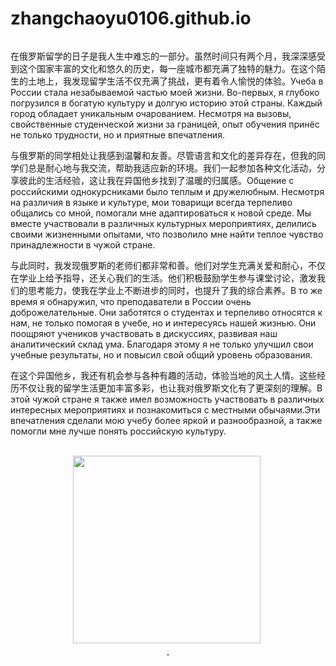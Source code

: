 # zhangchaoyu0106.github.io
<!DOCTYPE html>
<html lang="en">

<head>
  <meta charset="UTF-8">
  <meta name="viewport" content="width=device-width, initial-scale=1.0">
  <title>Document</title>
  <style>
    body {
      width: 1200px;
      margin: 0 auto;
    }

    img {
      max-width: 100%;
    }
    div {
      text-align: center;
    }
  </style>
</head>

<body>
  <img src="./images/1.jpg" alt="">
  <p>在俄罗斯留学的日子是我人生中难忘的一部分。虽然时间只有两个月，我深深感受到这个国家丰富的文化和悠久的历史，每一座城市都充满了独特的魅力。在这个陌生的土地上，我发现留学生活不仅充满了挑战，更有着令人愉悦的体验。Учеба в
    России стала незабываемой частью моей жизни. Во-первых, я глубоко погрузился в богатую культуру и долгую историю
    этой страны. Каждый город обладает уникальным очарованием. Несмотря на вызовы, свойственные студенческой жизни за
    границей, опыт обучения принёс не только трудности, но и приятные впечатления.</p>
  <p>与俄罗斯的同学相处让我感到温馨和友善。尽管语言和文化的差异存在，但我的同学们总是耐心地与我交流，帮助我适应新的环境。我们一起参加各种文化活动，分享彼此的生活经验，这让我在异国他乡找到了温暖的归属感。Общение с
    российскими однокурсниками было теплым и дружелюбным. Несмотря на различия в языке и культуре, мои товарищи всегда
    терпеливо общались со мной, помогали мне адаптироваться к новой среде. Мы вместе участвовали в различных культурных
    мероприятиях, делились своими жизненными опытами, что позволило мне найти теплое чувство принадлежности в чужой
    стране.</p>
  <p>与此同时，我发现俄罗斯的老师们都非常和善。他们对学生充满关爱和耐心，不仅在学业上给予指导，还关心我们的生活。他们积极鼓励学生参与课堂讨论，激发我们的思考能力，使我在学业上不断进步的同时，也提升了我的综合素养。В то же
    время я обнаружил, что преподаватели в России очень доброжелательные. Они заботятся о студентах и терпеливо
    относятся к нам, не только помогая в учебе, но и интересуясь нашей жизнью. Они поощряют учеников участвовать в
    дискуссиях, развивая наш аналитический склад ума. Благодаря этому я не только улучшил свои учебные результаты, но и
    повысил свой общий уровень образования.</p>
  <p>在这个异国他乡，我还有机会参与各种有趣的活动，体验当地的风土人情。这些经历不仅让我的留学生活更加丰富多彩，也让我对俄罗斯文化有了更深刻的理解。В этой чужой стране я также имел возможность
    участвовать в различных интересных мероприятиях и познакомиться с местными обычаями.Эти впечатления сделали мою
    учебу более яркой и разнообразной, а также помогли мне лучше понять российскую культуру.</p>
  <img src="./images/2.jpg" alt="">
  <img src="./images/3.jpg" alt="">
  <img src="./images/4.jpg" alt="">
  <img src="./images/5.jpg" alt="">
  <img src="./images/6.jpg" alt="">
  <img src="./images/7.jpg" alt="">
  <div><img src="./images/tg1.jpg" alt="" width="300px">
    <img src="./images/qrcode.png" alt="">
  </div>
  <div><a href="https://t.me/aichi0106">
      <img src="./images/tg.png" alt="">
    </a>
    <a href="https://vk.com/id829560554">
      <img src="./images/vk.png" alt="">
    </a>
  </div>

</body>

</html>
